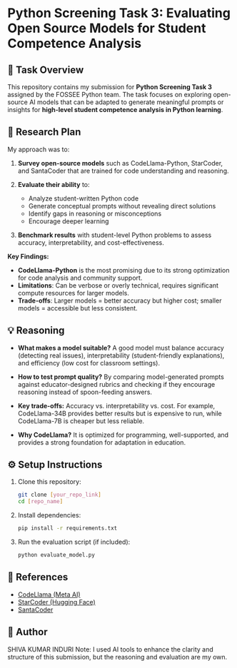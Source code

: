 # Python Screening Task 3: Evaluating Open Source Models for Student Competence Analysis

## 📌 Task Overview

This repository contains my submission for **Python Screening Task 3** assigned by the FOSSEE Python team. The task focuses on exploring open-source AI models that can be adapted to generate meaningful prompts or insights for **high-level student competence analysis in Python learning**.

## 📝 Research Plan

My approach was to:

1. **Survey open-source models** such as CodeLlama-Python, StarCoder, and SantaCoder that are trained for code understanding and reasoning.
2. **Evaluate their ability** to:

   * Analyze student-written Python code
   * Generate conceptual prompts without revealing direct solutions
   * Identify gaps in reasoning or misconceptions
   * Encourage deeper learning
3. **Benchmark results** with student-level Python problems to assess accuracy, interpretability, and cost-effectiveness.

**Key Findings:**

* **CodeLlama-Python** is the most promising due to its strong optimization for code analysis and community support.
* **Limitations**: Can be verbose or overly technical, requires significant compute resources for larger models.
* **Trade-offs**: Larger models = better accuracy but higher cost; smaller models = accessible but less consistent.

## 💡 Reasoning

* **What makes a model suitable?**
  A good model must balance accuracy (detecting real issues), interpretability (student-friendly explanations), and efficiency (low cost for classroom settings).

* **How to test prompt quality?**
  By comparing model-generated prompts against educator-designed rubrics and checking if they encourage reasoning instead of spoon-feeding answers.

* **Key trade-offs:**
  Accuracy vs. interpretability vs. cost. For example, CodeLlama-34B provides better results but is expensive to run, while CodeLlama-7B is cheaper but less reliable.

* **Why CodeLlama?**
  It is optimized for programming, well-supported, and provides a strong foundation for adaptation in education.

## ⚙️ Setup Instructions

1. Clone this repository:

   ```bash
   git clone [your_repo_link]
   cd [repo_name]
   ```
2. Install dependencies:

   ```bash
   pip install -r requirements.txt
   ```
3. Run the evaluation script (if included):

   ```bash
   python evaluate_model.py
   ```

## 🔗 References

* [CodeLlama (Meta AI)](https://huggingface.co/codellama)
* [StarCoder (Hugging Face)](https://huggingface.co/bigcode/starcoder)
* [SantaCoder](https://huggingface.co/bigcode/santacoder)

## 🙋 Author

SHIVA KUMAR INDURI
Note: I used AI tools to enhance the clarity and structure of this submission, but the reasoning and evaluation are my own.


